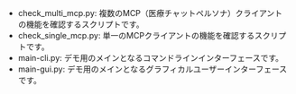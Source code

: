 - check_multi_mcp.py: 
    複数のMCP（医療チャットペルソナ）クライアントの機能を確認するスクリプトです。
- check_single_mcp.py:
    単一のMCPクライアントの機能を確認するスクリプトです。
- main-cli.py: 
    デモ用のメインとなるコマンドラインインターフェースです。
- main-gui.py: 
    デモ用のメインとなるグラフィカルユーザーインターフェースです。